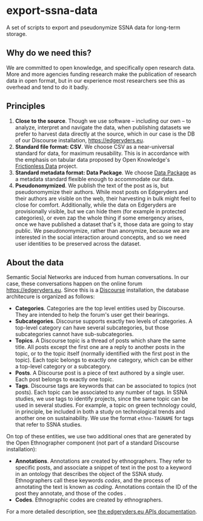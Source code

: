 # export-ssna-data
A set of scripts to export and pseudonymize SSNA data for long-term storage.

## Why do we need this?

We are committed to open knowledge, and specifically open research data. More and more agencies funding research make the publication of research data in open format, but in our experience most researchers see this as overhead and tend to do it badly. 

## Principles

1. **Close to the source**. Though we use software – including our own – to analyze, interpret and navigate the data, when publishing datasets we prefer to harvest data directly at the source, which in our case is the DB of our Discourse installation, https://edgeryders.eu. 
2. **Standard file format: CSV**. We choose CSV as a near-universal standard for data, for maximum reusability. This is in accordance with the emphasis on tabular data proposed by Open Knowledge's [Frictionless Data](https://frictionlessdata.io/specs/) project. 
3. **Standard metadata format: Data Package**. We choose [Data Package](https://datahub.io/docs/data-packages) as a metadata standard flexible enough to accommodate our data.
4. **Pseudonomymized**. We publish the text of the post as is, but pseudonomymize their authors. While most posts on Edgeryders and their authors are visible on the web, their harvesting in bulk might feel to close for comfort. Additionally, while the data on Edgeryders are provisionally visible, but we can hide them (for example in protected categories), or even zap the whole thing if some emergency arises, once we have published a dataset that's it, those data are going to stay public. We pseudonomymize, rather than anonymize, because we are interested in the social interaction around concepts, and so we need user identities to be preserved across the dataset. 

## About the data

Semantic Social Networks are induced from human conversations. In our case, these conversations happen on the online forum https://edgeryders.eu. Since this is a [Discourse](https://www.discourse.org/) installation, the database architecure is organized as follows:

* **Categories**. Categories are the top level entities used by Discourse. They are intended to help the forum's user get their bearings.
* **Subcategories**. Discourse supports exactly two levels of categories. A top-level category can have several subcategories, but those subcategories cannot have sub-subcategories. 
* **Topics**. A Discourse topic is a thread of posts which share the same title. All posts except the first one are a reply to another posts in the topic, or to the topic itself (normally identified with the first post in the topic). Each topic belongs to exactly one category, which can be either a top-level category or a subcategory.
* **Posts**. A Discourse post is a piece of text authored by a single user. Each post belongs to exactly one topic.
* **Tags**. Discourse tags are keywords that can be associated to topics (not posts). Each topic can be associated to any number of tags. In SSNA studies, we use tags to identify projects, since the same topic can be used in several studies. For example, a topic on green technology could, in principle, be included in both a study on technological trends and another one on sustainability. We use the format `ethno-TAGNAME` for tags that refer to SSNA studies.

On top of these entities, we use two additional ones that are generated by the Open Ethnographer component (not part of a standard Discourse installation): 

* **Annotations**. Annotations are created by ethnographers. They refer to specific posts, and associate a snippet of text in the post to a keyword in an ontology that describes the object of the SSNA study. Ethnographers call these keywords *codes*, and the process of annotating the text is known as *coding*. Annotations contain the ID of the post they annotate, and those of the codes .
* **Codes**. Ethnographic codes are created by ethnographers. 

For a more detailed description, see [the edgeryders.eu APIs documentation](https://edgeryders.eu/t/using-the-edgeryders-eu-apis/7904).

